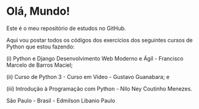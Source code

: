 # Olá, Mundo!

Este é o meu repositório de estudos no GitHub.
 
Aqui vou postar todos os códigos dos exercícios dos seguintes cursos de Python que estou fazendo: 

(i) Python e Django Desenvolvimento Web Moderno e Ágil - Francisco Marcelo de Barros Maciel;

(ii) Curso de Python 3 - Curso em Vídeo - Gustavo Guanabara; e

(iii) Introdução à Programação com Python - Nilo Ney Coutinho Menezes.


São Paulo - Brasil -
Edmilson Libanio Paulo
